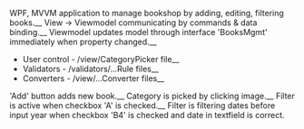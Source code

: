 WPF, MVVM application to manage bookshop by adding, editing, filtering books.__
View -> Viewmodel communicating by commands & data binding.__
Viewmodel updates model through interface 'BooksMgmt' immediately when property changed.__

- User control - /view/CategoryPicker file__
- Validators - /validators/...Rule files__
- Converters - /view/...Converter files__

'Add' button adds new book.__
Category is picked by clicking image.__
Filter is active when checkbox 'A' is checked.__
Filter is filtering dates before input year when checkbox 'B4' is checked and date in textfield is correct.

